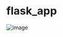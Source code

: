 # flask_app
![image](https://github.com/user-attachments/assets/5cad37ed-7d3d-46c2-9bdf-be28dd055375)

